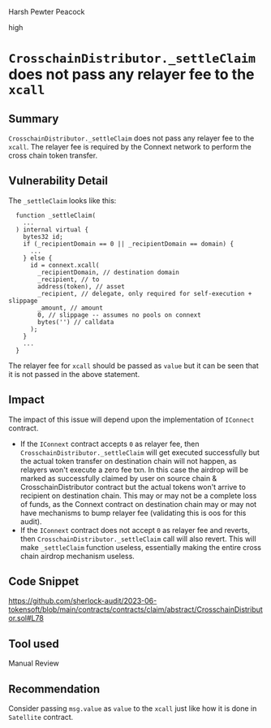 Harsh Pewter Peacock

high

# `CrosschainDistributor._settleClaim` does not pass any relayer fee to the `xcall`

## Summary
`CrosschainDistributor._settleClaim` does not pass any relayer fee to the `xcall`. The relayer fee is required by the Connext network to perform the cross chain token transfer.

## Vulnerability Detail
The `_settleClaim` looks like this:
```solidity
  function _settleClaim(
    ...
  ) internal virtual {
    bytes32 id;
    if (_recipientDomain == 0 || _recipientDomain == domain) {
      ...
    } else {
      id = connext.xcall(
        _recipientDomain, // destination domain
        _recipient, // to
        address(token), // asset
        _recipient, // delegate, only required for self-execution + slippage
        _amount, // amount
        0, // slippage -- assumes no pools on connext
        bytes('') // calldata
      );
    }
    ...
  }
```
The relayer fee for `xcall` should be passed as `value` but it can be seen that it is not passed in the above statement.



## Impact
The impact of this issue will depend upon the implementation of `IConnect` contract.
- If the `IConnext` contract accepts `0` as relayer fee, then `CrosschainDistributor._settleClaim` will get executed successfully but the actual token transfer on destination chain will not happen, as relayers won't execute a zero fee txn. In this case the airdrop will be marked as successfully claimed by user on source chain & CrosschainDistributor contract but the actual tokens won't arrive to recipient on destination chain. This may or may not be a complete loss of funds, as the Connext contract on destination chain may or may not have mechanisms to bump relayer fee (validating this is oos for this audit).
- If the `IConnext` contract does not accept `0` as relayer fee and reverts, then `CrosschainDistributor._settleClaim` call will also revert. This will make `_settleClaim` function useless, essentially making the entire cross chain airdrop mechanism useless.

## Code Snippet
https://github.com/sherlock-audit/2023-06-tokensoft/blob/main/contracts/contracts/claim/abstract/CrosschainDistributor.sol#L78

## Tool used

Manual Review

## Recommendation
Consider passing `msg.value` as `value` to the `xcall` just like how it is done in `Satellite` contract.
